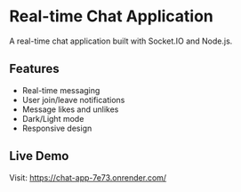 # Real-time Chat Application

A real-time chat application built with Socket.IO and Node.js.

## Features
- Real-time messaging
- User join/leave notifications
- Message likes and unlikes
- Dark/Light mode
- Responsive design

## Live Demo
Visit: https://chat-app-7e73.onrender.com/
